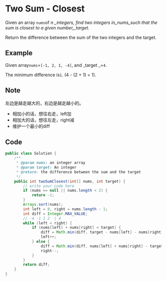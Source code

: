 # Two Sum - Closest

Given an array `nums`of _n \_integers, find two integers in_nums_such that the sum is closest to a given number,\_target_.

Return the difference between the sum of the two integers and the target.

## Example

Given array`nums`=`[-1, 2, 1, -4]`, and _target _=`4`.

The minimum difference is`1`. (4 - (2 + 1) = 1).

## Note

左边是越走越大的，右边是越走越小的。

* 相加小的话，想往右走，left加
* 相加大的话，想往左走，right减
* 维护一个最小的diff

## Code

```java
public class Solution {
    /**
     * @param nums: an integer array
     * @param target: An integer
     * @return: the difference between the sum and the target
     */
    public int twoSumClosest(int[] nums, int target) {
        // write your code here
        if (nums == null || nums.length < 2) {
            return -1;
        }
        Arrays.sort(nums);
        int left = 0, right = nums.length - 1;
        int diff = Integer.MAX_VALUE;
        // -4 -1 1 2  | 4
        while (left < right) {
            if (nums[left] + nums[right] < target) {
                diff = Math.min(diff, target - nums[left] - nums[right]);
                left++;
            } else {
                diff = Math.min(diff, nums[left] + nums[right] - target);
                right--;
            }
        }
        return diff;
    }
}
```
